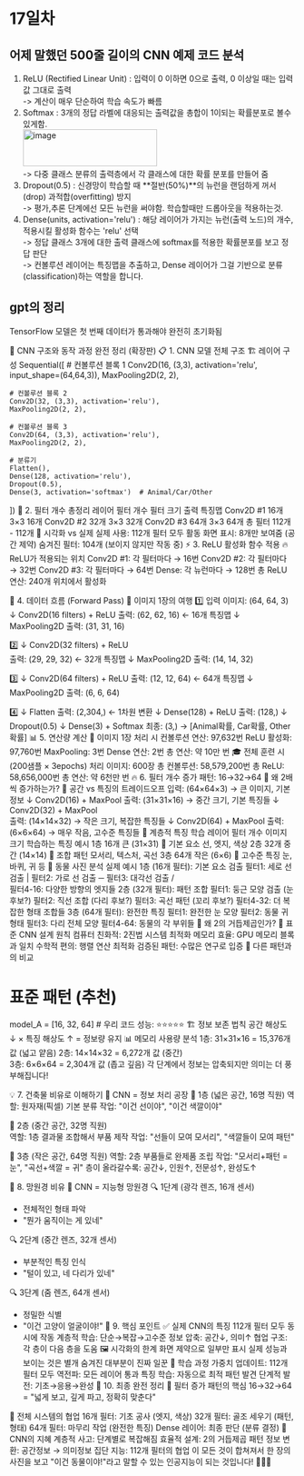 # 17일차

## 어제 말했던 500줄 길이의 CNN 예제 코드 분석
1. ReLU (Rectified Linear Unit) : 입력이 0 이하면 0으로 출력, 0 이상일 때는 입력값 그대로 출력<br>
-> 계산이 매우 단순하여 학습 속도가 빠름<br>
2. Softmax : 3개의 정답 라벨에 대응되는 출력값을 총합이 1이되는 확률분포로 볼수있게함.<br>
<img width="236" height="65" alt="image" src="https://github.com/user-attachments/assets/993c84c3-236c-4c8e-b421-da2f2c8f6dc1" /><br>
-> 다중 클래스 분류의 출력층에서 각 클래스에 대한 확률 분포를 만들어 줌<br>
3. Dropout(0.5) : 신경망이 학습할 때 **절반(50%)**의 뉴런을 랜덤하게 꺼서(drop) 과적합(overfitting) 방지<br>
-> 평가,추론 단계에선 모든 뉴런을 써야함. 학습할때만 드롭아웃을 적용하는것.<br>
4. Dense(units, activation='relu') : 해당 레이어가 가지는 뉴런(출력 노드)의 개수, 적용시킬 활성화 함수는 'relu' 선택<br>
-> 정답 클래스 3개에 대한 출력 클래스에 softmax를 적용한 확률분포를 보고 정답 판단<br>
-> 컨볼루션 레이어는 특징맵을 추출하고, Dense 레이어가 그걸 기반으로 분류(classification)하는 역할을 합니다.

## gpt의 정리
TensorFlow 모델은 첫 번째 데이터가 통과해야 완전히 초기화됨

🧠 CNN 구조와 동작 과정 완전 정리 (확장판)
📋 1. CNN 모델 전체 구조
🏗️ 레이어 구성
Sequential([
    # 컨볼루션 블록 1
    Conv2D(16, (3,3), activation='relu', input_shape=(64,64,3)),
    MaxPooling2D(2, 2),

    # 컨볼루션 블록 2  
    Conv2D(32, (3,3), activation='relu'),
    MaxPooling2D(2, 2),

    # 컨볼루션 블록 3
    Conv2D(64, (3,3), activation='relu'),
    MaxPooling2D(2, 2),

    # 분류기
    Flatten(),
    Dense(128, activation='relu'),
    Dropout(0.5),
    Dense(3, activation='softmax')  # Animal/Car/Other
])
🔢 2. 필터 개수 총정리
레이어   필터 개수   필터 크기   출력 특징맵
Conv2D #1   16개   3×3   16개
Conv2D #2   32개   3×3   32개
Conv2D #3   64개   3×3   64개
총 필터   112개   -   112개
🎨 시각화 vs 실제
실제 사용: 112개 필터 모두 활동
화면 표시: 8개만 보여줌 (공간 제약)
숨겨진 필터: 104개 (보이지 않지만 작동 중)
⚡ 3. ReLU 활성화 함수 적용
🔥 ReLU가 적용되는 위치
Conv2D #1: 각 필터마다 → 16번
Conv2D #2: 각 필터마다 → 32번
Conv2D #3: 각 필터마다 → 64번
Dense: 각 뉴런마다 → 128번
총 ReLU 연산: 240개 위치에서 활성화

🔄 4. 데이터 흐름 (Forward Pass)
📸 이미지 1장의 여행
1️⃣ 입력 이미지: (64, 64, 3)
    ↓ Conv2D(16 filters) + ReLU
    출력: (62, 62, 16) ← 16개 특징맵
    ↓ MaxPooling2D
    출력: (31, 31, 16)

2️⃣ ↓ Conv2D(32 filters) + ReLU  
    출력: (29, 29, 32) ← 32개 특징맵
    ↓ MaxPooling2D
    출력: (14, 14, 32)

3️⃣ ↓ Conv2D(64 filters) + ReLU
    출력: (12, 12, 64) ← 64개 특징맵
    ↓ MaxPooling2D
    출력: (6, 6, 64)

4️⃣ ↓ Flatten
    출력: (2,304,) ← 1차원 변환
    ↓ Dense(128) + ReLU
    출력: (128,)
    ↓ Dropout(0.5)
    ↓ Dense(3) + Softmax
    최종: (3,) → [Animal확률, Car확률, Other확률]
📊 5. 연산량 계산
🔢 이미지 1장 처리 시
컨볼루션 연산: 97,632번
ReLU 활성화: 97,760번
MaxPooling: 3번
Dense 연산: 2번
총 연산: 약 10만 번
🎓 전체 훈련 시 (200샘플 × 3epochs)
처리 이미지: 600장
총 컨볼루션: 58,579,200번
총 ReLU: 58,656,000번
총 연산: 약 6천만 번
🔥 6. 필터 개수 증가 패턴: 16→32→64
🧠 왜 2배씩 증가하는가?
📏 공간 vs 특징의 트레이드오프
입력: (64×64×3)   → 큰 이미지, 기본 정보
  ↓ Conv2D(16) + MaxPool
출력: (31×31×16)  → 중간 크기, 기본 특징들
  ↓ Conv2D(32) + MaxPool  
출력: (14×14×32)  → 작은 크기, 복잡한 특징들
  ↓ Conv2D(64) + MaxPool
출력: (6×6×64)    → 매우 작음, 고수준 특징들
🎯 계층적 특징 학습
레이어   필터 개수   이미지 크기   학습하는 특징   예시
1층   16개   큰 (31×31)   📌 기본 요소   선, 엣지, 색상
2층   32개   중간 (14×14)   📌 조합 패턴   모서리, 텍스처, 곡선
3층   64개   작은 (6×6)   📌 고수준 특징   눈, 바퀴, 귀 등
🔬 동물 사진 분석 실제 예시
1층 (16개 필터): 기본 요소 검출
필터1: 세로 선 검출 |
필터2: 가로 선 검출 ─
필터3: 대각선 검출 / \
필터4-16: 다양한 방향의 엣지들
2층 (32개 필터): 패턴 조합
필터1: 둥근 모양 검출 (눈 후보?)
필터2: 직선 조합 (다리 후보?)
필터3: 곡선 패턴 (꼬리 후보?)
필터4-32: 더 복잡한 형태 조합들
3층 (64개 필터): 완전한 특징
필터1: 완전한 눈 모양
필터2: 동물 귀 형태
필터3: 다리 전체 모양
필터4-64: 동물의 각 부위들
🔢 왜 2의 거듭제곱인가?
📐 표준 CNN 설계 원칙
컴퓨터 친화적: 2진법 시스템 최적화
메모리 효율: GPU 메모리 블록과 일치
수학적 편의: 행렬 연산 최적화
검증된 패턴: 수많은 연구로 입증
🎪 다른 패턴과의 비교
# 표준 패턴 (추천)
model_A = [16, 32, 64]    # 우리 코드
성능: ⭐⭐⭐⭐⭐
🏗️ 정보 보존 법칙
공간 해상도 ↓ × 특징 해상도 ↑ = 정보량 유지
📊 메모리 사용량 분석
1층: 31×31×16 = 15,376개 값 (넓고 얕음)
2층: 14×14×32 = 6,272개 값 (중간)  
3층: 6×6×64 = 2,304개 값 (좁고 깊음)
각 단계에서 정보는 압축되지만 의미는 더 풍부해집니다!

💡 7. 건축물 비유로 이해하기
🏢 CNN = 정보 처리 공장
🏢 1층 (넓은 공간, 16명 직원)
   역할: 원자재(픽셀) 기본 분류
   작업: "이건 선이야", "이건 색깔이야"

🏢 2층 (중간 공간, 32명 직원)  
   역할: 1층 결과물 조합해서 부품 제작
   작업: "선들이 모여 모서리", "색깔들이 모여 패턴"

🏢 3층 (작은 공간, 64명 직원)
   역할: 2층 부품들로 완제품 조립
   작업: "모서리+패턴 = 눈", "곡선+색깔 = 귀"
층이 올라갈수록: 공간↓, 인원↑, 전문성↑, 완성도↑

🔬 8. 망원경 비유
🔭 CNN = 지능형 망원경
🔍 1단계 (광각 렌즈, 16개 센서)
   - 전체적인 형태 파악
   - "뭔가 움직이는 게 있네"

🔍 2단계 (중간 렌즈, 32개 센서)  
   - 부분적인 특징 인식
   - "털이 있고, 네 다리가 있네"

🔍 3단계 (줌 렌즈, 64개 센서)
   - 정밀한 식별
   - "이건 고양이 얼굴이야!"
🎯 9. 핵심 포인트
✅ 실제 CNN의 특징
112개 필터 모두 동시에 작동
계층적 학습: 단순→복잡→고수준
정보 압축: 공간↓, 의미↑
협업 구조: 각 층이 다음 층을 도움
🖼️ 시각화의 한계
화면 제약으로 일부만 표시
실제 성능과 보이는 것은 별개
숨겨진 대부분이 진짜 일꾼
🧠 학습 과정
가중치 업데이트: 112개 필터 모두
역전파: 모든 레이어 통과
특징 학습: 자동으로 최적 패턴 발견
단계적 발전: 기초→응용→완성
🎉 10. 최종 완전 정리
🔄 필터 증가 패턴의 핵심
16→32→64 = "넓게 보고, 깊게 파고, 정확히 맞춘다"

🧩 전체 시스템의 협업
16개 필터: 기초 공사 (엣지, 색상)
32개 필터: 골조 세우기 (패턴, 형태)
64개 필터: 마무리 작업 (완전한 특징)
Dense 레이어: 최종 판단 (분류 결정)
💎 CNN의 지혜
계층적 사고: 단계별로 복잡해짐
효율적 설계: 2의 거듭제곱 패턴
정보 변환: 공간정보 → 의미정보
집단 지능: 112개 필터의 협업
이 모든 것이 합쳐져서 한 장의 사진을 보고 "이건 동물이야!"라고 말할 수 있는 인공지능이 되는 것입니다! 🚀✨🧠
